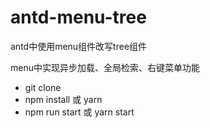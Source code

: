 # antd-menu-tree
antd中使用menu组件改写tree组件

menu中实现异步加载、全局检索、右键菜单功能

- git clone 
- npm install 或 yarn
- npm run start 或 yarn start
